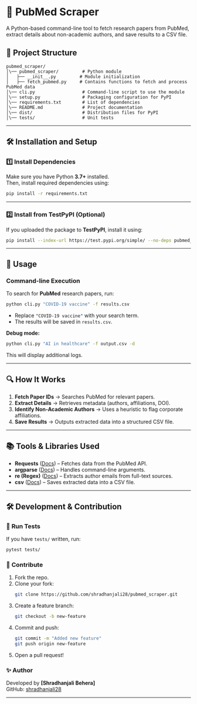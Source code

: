 # 🏥 PubMed Scraper

A Python-based command-line tool to fetch research papers from PubMed, extract details about non-academic authors, and save results to a CSV file.

## 📂 Project Structure

```
pubmed_scraper/
│\── pubmed_scraper/         # Python module
│   ├── __init__.py         # Module initialization
│   ├── fetch_pubmed.py     # Contains functions to fetch and process PubMed data
│\── cli.py                  # Command-line script to use the module
│\── setup.py                # Packaging configuration for PyPI
│\── requirements.txt        # List of dependencies
│\── README.md               # Project documentation
│\── dist/                   # Distribution files for PyPI
│\── tests/                  # Unit tests
```

---

## 🛠️ **Installation and Setup**

### **1️⃣ Install Dependencies**
Make sure you have Python **3.7+** installed.  
Then, install required dependencies using:

```bash
pip install -r requirements.txt
```

---

### **2️⃣ Install from TestPyPI (Optional)**
If you uploaded the package to **TestPyPI**, install it using:

```bash
pip install --index-url https://test.pypi.org/simple/ --no-deps pubmed_scraper
```

---

## 🚀 **Usage**

### **Command-line Execution**
To search for **PubMed** research papers, run:

```bash
python cli.py "COVID-19 vaccine" -f results.csv
```
- Replace `"COVID-19 vaccine"` with your search term.
- The results will be saved in `results.csv`.

**Debug mode:**
```bash
python cli.py "AI in healthcare" -f output.csv -d
```
This will display additional logs.

---

## 🔍 **How It Works**
1. **Fetch Paper IDs** → Searches PubMed for relevant papers.
2. **Extract Details** → Retrieves metadata (authors, affiliations, DOI).
3. **Identify Non-Academic Authors** → Uses a heuristic to flag corporate affiliations.
4. **Save Results** → Outputs extracted data into a structured CSV file.

---

## 📚 **Tools & Libraries Used**
- **Requests** ([Docs](https://docs.python-requests.org/)) – Fetches data from the PubMed API.
- **argparse** ([Docs](https://docs.python.org/3/library/argparse.html)) – Handles command-line arguments.
- **re (Regex)** ([Docs](https://docs.python.org/3/library/re.html)) – Extracts author emails from full-text sources.
- **csv** ([Docs](https://docs.python.org/3/library/csv.html)) – Saves extracted data into a CSV file.

---

## 🛠 **Development & Contribution**
### 🧪 **Run Tests**
If you have `tests/` written, run:
```bash
pytest tests/
```

### 🔧 **Contribute**
1. Fork the repo.
2. Clone your fork:
   ```bash
   git clone https://github.com/shradhanjali28/pubmed_scraper.git
   ```
3. Create a feature branch:
   ```bash
   git checkout -b new-feature
   ```
4. Commit and push:
   ```bash
   git commit -m "Added new feature"
   git push origin new-feature
   ```
5. Open a pull request!

### ✨ **Author**
Developed by **[Shradhanjali Behera]**  
GitHub: [shradhanjali28](https://github.com/shradhanjali28)  


---

